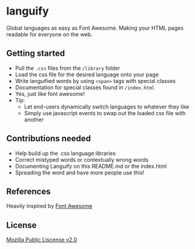languify
========

Global languages as easy as Font Awesome.
Making your HTML pages readable for everyone on the web.


## Getting started
- Pull the `.css` files from the `/library` folder
- Load the css file for the desired language onto your page
- Write languified words by using `<span>` tags with special classes
- Documentation for special classes found in `/index.html` 
- Yes, just like font awesome!
- Tip: 
    - Let end-users dynamically switch languages to whatever they like
    - Simply use javascript events to swap out the loaded css file with another


## Contributions needed
- Help build up the .css language libraries
- Correct mistyped words or contextually wrong words
- Documenting Languify on this README.md or the index.html
- Spreading the word and have more people use this!


## References
Heavily inspired by [Font Awesome](http://fontawesome.io/)

## License
[Mozilla Public Liscense v2.0](LICENSE)